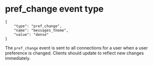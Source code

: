 # pref_change event type

	{
		"type": "pref_change",
		"name": "messages_theme",
		"value": "dense"
	}

The `pref_change` event is sent to all connections for a user when a user
preference is changed. Clients should update to reflect new changes
immediately.
